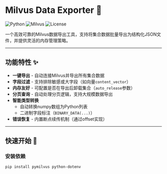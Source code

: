 # Milvus Data Exporter 🚀

![Python](https://img.shields.io/badge/Python-3.7%2B-blue)
![Milvus](https://img.shields.io/badge/Milvus-2.x%2B-orange)
![License](https://img.shields.io/badge/License-MIT-green)

一个高效可靠的Milvus数据导出工具，支持将集合数据批量导出为结构化JSON文件，并提供灵活的内存管理策略。

---

## 功能特性 ✨

- **一键导出** - 自动连接Milvus并导出所有集合数据
- **字段过滤** - 支持排除敏感或大字段（如向量`content_vector`）
- **内存友好** - 可配置是否在导出后卸载集合（`auto_release`参数）
- **分页查询** - 自动处理分页逻辑，支持大规模数据导出
- **智能类型转换** 
  - 自动转换numpy数组为Python列表
  - 二进制字段标注（`BINARY_DATA(...)`）
- **错误恢复** - 内置断点续传机制（通过offset实现）

---

## 快速开始 🚀

### 安装依赖
```bash
pip install pymilvus python-dotenv
